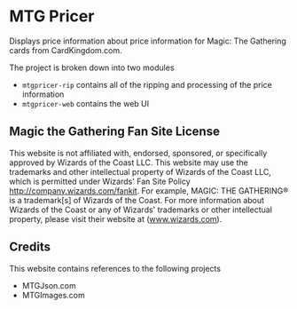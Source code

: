 # MTG Pricer
Displays price information about price information for Magic: The Gathering cards from CardKingdom.com. 

The project is broken down into two modules
* `mtgpricer-rip` contains all of the ripping and processing of the price information
* `mtgpricer-web` contains the web UI

## Magic the Gathering Fan Site License
This website is not affiliated with, endorsed, sponsored, or specifically approved by Wizards of the Coast LLC. This website may use the trademarks and other intellectual property of Wizards of the Coast LLC, which is permitted under Wizards' Fan Site Policy http://company.wizards.com/fankit. For example, MAGIC: THE GATHERING® is a trademark[s] of Wizards of the Coast. For more information about Wizards of the Coast or any of Wizards' trademarks or other intellectual property, please visit their website at (www.wizards.com).

## Credits
This website contains references to the following projects

* MTGJson.com
* MTGImages.com